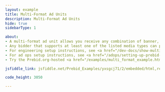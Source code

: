 ```yaml
---
layout: example
title: Multi-Format Ad Units
description: Multi-Format Ad Units
hide: true
sidebarType: 1

about:
- A multi-format ad unit allows you receive any combination of banner, video, or native demand
- Any bidder that supports at least one of the listed media types can participate in the auction for that ad unit
- For engineering setup instructions, see <a href="/dev-docs/show-multi-format-ads.html">Show Multi-Format Ads</a>
- For ad ops setup instructions, see <a href="/adops/setting-up-prebid-multi-format-in-dfp.html">Setting up Prebid Multi-Format in Google Ad Manager</a>
- Try the Prebid.org-hosted <a href="/examples/multi_format_example.html">Multi-Format Example</a> to see multi-format slots including outstream video as well.

jsfiddle_link: jsfiddle.net/Prebid_Examples/yxsgcj71/2/embedded/html,result

code_height: 3050

---
```

